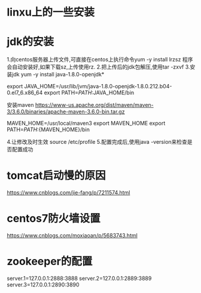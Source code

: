 # linxu上的一些安装
# jdk的安装

1.向centos服务器上传文件,可直接在centos上执行命令yum -y install lrzsz 程序会自动安装好,如果下载sz,上传使用rz.
2.把上传后的jdk包解压,使用tar -zxvf 
3.安装jdk
 yum -y install java-1.8.0-openjdk*

export JAVA_HOME=/usr/lib/jvm/java-1.8.0-openjdk-1.8.0.212.b04-0.el7_6.x86_64
export PATH=$PATH:$JAVA_HOME/bin

安装maven
https://www-us.apache.org/dist/maven/maven-3/3.6.0/binaries/apache-maven-3.6.0-bin.tar.gz 

MAVEN_HOME=/usr/local/maven3
export MAVEN_HOME
export PATH=${PATH}:${MAVEN_HOME}/bin
    

4.让修改及时生效
source /etc/profile
5.配置完成后,使用java -version来检查是否配置成功

# tomcat启动慢的原因
https://www.cnblogs.com/jie-fang/p/7211574.html

# centos7防火墙设置
https://www.cnblogs.com/moxiaoan/p/5683743.html

# zookeeper的配置
server.1=127.0.0.1:2888:3888
server.2=127.0.0.1:2889:3889
server.3=127.0.0.1:2890:3890
